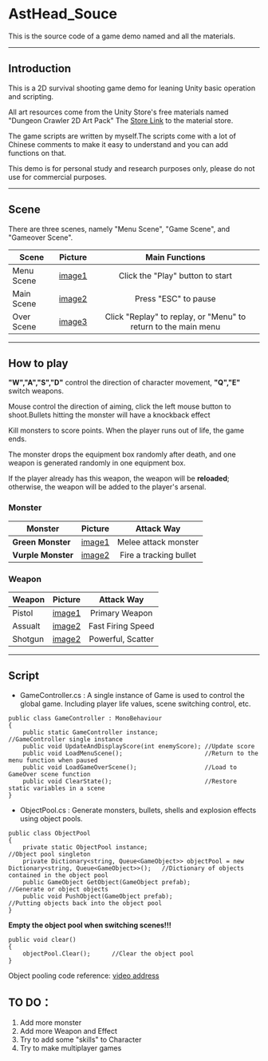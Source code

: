 # AstHead_Souce

This is the source code of a game demo named <AstHead> and all the materials.
 ***
 ## Introduction
 This is a 2D survival shooting game demo for leaning Unity basic operation and scripting.
 
 All art resources come from the Unity Store's free materials named "Dungeon Crawler 2D Art Pack"
 The [Store Link](https://assetstore.unity.com/packages/templates/packs/dungeon-crawler-2d-art-pack-130827?locale=zh-EN) to the material store.
 
 The game scripts are written by myself.The scripts come with a lot of Chinese comments to make it easy to understand and you can add functions on that.
 
 This demo is for personal study and research purposes only, please do not use for commercial purposes.
 ***
 ## Scene
 There are three scenes, namely "Menu Scene", "Game Scene", and "Gameover Scene".
 
 | **Scene**|**Picture** |**Main Functions**|
 | --------------|:--------------: | :--------------:|
 | Menu Scene|[image1](https://github.com/YukinoKyoU/AstHead_SouceCode/raw/main/Sample/Scene/Menu.jpg) |Click the "Play" button to start|
 | Main Scene|[image2](https://github.com/YukinoKyoU/AstHead_SouceCode/raw/main/Sample/Scene/Main.jpg)|Press "ESC" to pause|
 | Over Scene|[image3](https://github.com/YukinoKyoU/AstHead_SouceCode/raw/main/Sample/Scene/Over.jpg)|Click "Replay" to replay, or "Menu" to return to the main menu|
 
 ***
 ## How to play
 
 **"W","A","S","D"** control the direction of character movement, **"Q","E"** switch weapons. 
 
 Mouse control the direction of aiming, click the left mouse button to shoot.Bullets hitting the monster will have a knockback effect
 
 Kill monsters to score points. When the player runs out of life, the game ends.
 
 The monster drops the equipment box randomly after death, and one weapon is generated randomly in one equipment box.
 
 If the player already has this weapon, the weapon will be **reloaded**; otherwise, the weapon will be added to the player's arsenal.
 
 ### Monster
 
 | **Monster**|**Picture**|**Attack Way**|
 | --------------|:--------------: | :--------------:|
 | **Green Monster**|[image1](https://github.com/YukinoKyoU/AstHead_SouceCode/raw/main/Sample/Monster/Monster1.png) |Melee attack monster|
 | **Vurple  Monster**|[image2](https://github.com/YukinoKyoU/AstHead_SouceCode/raw/main/Sample/Scene/Main.png)|Fire a tracking bullet|
 
 ### Weapon
 
 | **Weapon**|**Picture**|**Attack Way**|
 | --------------|:--------------: | :--------------:|
 | Pistol|[image1](https://github.com/YukinoKyoU/AstHead_SouceCode/raw/main/Sample/Weapon/Pistol.png) |Primary Weapon|
 | Assualt|[image2](https://github.com/YukinoKyoU/AstHead_SouceCode/raw/main/Sample/Weapon/Assualt.png)|Fast Firing Speed|
 | Shotgun|[image2](https://github.com/YukinoKyoU/AstHead_SouceCode/raw/main/Sample/Weapon/Shotgun.png)|Powerful, Scatter|
 
 ***
 ## Script
 - GameController.cs : A single instance of Game is used to control the global game. Including player life values, scene switching control, etc.
 ```
 public class GameController : MonoBehaviour
 {
     public static GameController instance;             //GameController single instance
     public void UpdateAndDisplayScore(int enemyScore); //Update score
     public void LoadMenuScene();                       //Return to the menu function when paused
     public void LoadGameOverScene();                   //Load to GameOver scene function
     public void ClearState();                          //Restore static variables in a scene
 }
 ```
 - ObjectPool.cs : Generate monsters, bullets, shells and explosion effects using object pools. 
 ```
 public class ObjectPool
 {
     private static ObjectPool instance;                                                                       //Object pool singleton
     private Dictionary<string, Queue<GameObject>> objectPool = new Dictionary<string, Queue<GameObject>>();   //Dictionary of objects contained in the object pool
     public GameObject GetObject(GameObject prefab);                                                           //Generate or object objects
     public void PushObject(GameObject prefab);                                                                //Putting objects back into the object pool
 }
 ```
 
 **Empty the object pool when switching scenes!!!**
 ```
 public void clear()
 {
     objectPool.Clear();      //Clear the object pool
 }
 ```
 Object pooling code reference: [video address](https://www.bilibili.com/video/BV1xb4y1D7PZ)
 
 ## TO DO：
 1. Add more monster
 2. Add more Weapon and Effect
 3. Try to add some "skills" to Character
 4. Try to make multiplayer games
 
 
 

 
 
 
 
